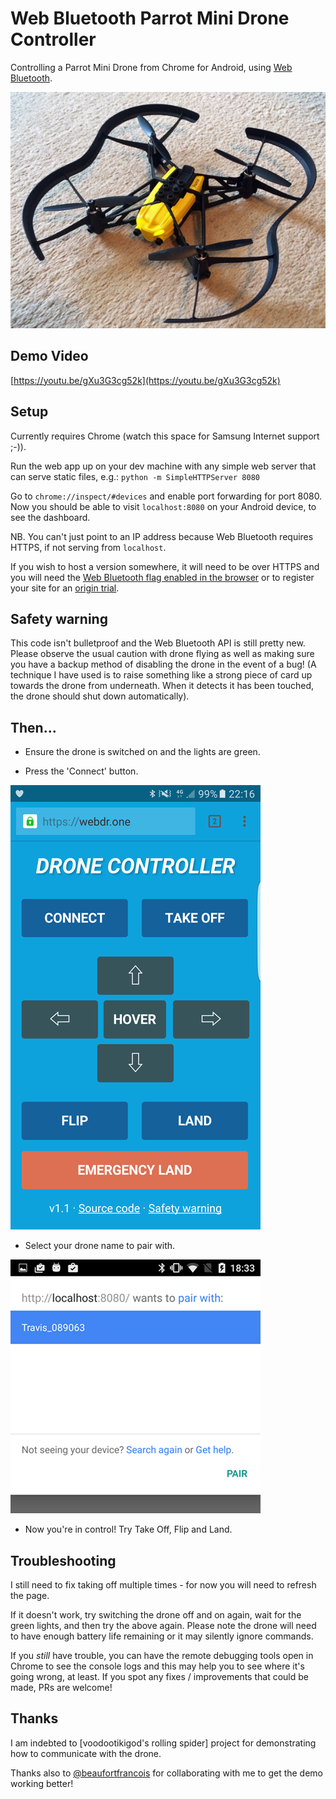 # Web Bluetooth Parrot Mini Drone Controller

Controlling a Parrot Mini Drone from Chrome for Android, using [Web Bluetooth](https://developers.google.com/web/updates/2015/07/interact-with-ble-devices-on-the-web?hl=en).

![Parrot mini drone](docs/images/parrot-mini-drone.jpg?raw=true "Parrot mini drone") 

## Demo Video

[https://youtu.be/gXu3G3cg52k](https://youtu.be/gXu3G3cg52k)
 
## Setup

Currently requires Chrome (watch this space for Samsung Internet support ;-)).

Run the web app up on your dev machine with any simple web server that can serve static files, e.g.: `python -m SimpleHTTPServer 8080`

Go to `chrome://inspect/#devices` and enable port forwarding for port 8080.
Now you should be able to visit `localhost:8080` on your Android device, to see the dashboard. 

NB. You can't just point to an IP address because Web Bluetooth requires HTTPS, if not serving from `localhost`. 

If you wish to host a version somewhere, it will need to be over HTTPS and you will need the 
[Web Bluetooth flag enabled in the browser](https://developers.google.com/web/updates/2015/07/interact-with-ble-devices-on-the-web#before-we-start) 
or to register your site for an [origin trial](https://github.com/jpchase/OriginTrials).  

## Safety warning

This code isn't bulletproof and the Web Bluetooth API is still pretty new. Please observe the usual caution with drone 
flying as well as making sure you have a backup method of disabling the drone in the event of a bug! (A technique I have 
used is to raise something like a strong piece of card up towards the drone from underneath. When it detects it has been 
touched, the drone should shut down automatically).

## Then...

* Ensure the drone is switched on and the lights are green.

* Press the 'Connect' button.

![App screenshot](docs/images/app.png?raw=true "App screenshot")

* Select your drone name to pair with.

![Pair screen](docs/images/pair-screen.png?raw=true "Pair screen")

* Now you're in control! Try Take Off, Flip and Land.  

## Troubleshooting

I still need to fix taking off multiple times - for now you will need to refresh the page.

If it doesn't work, try switching the drone off and on again, wait for the green lights, and then try the above again.
Please note the drone will need to have enough battery life remaining or it may silently ignore commands.

If you *still* have trouble, you can have the remote debugging tools open in Chrome to see the console logs and this 
may help you to see where it's going wrong, at least. If you spot any fixes / improvements that could be made, PRs are 
welcome!

## Thanks

I am indebted to [voodootikigod's rolling spider] project for demonstrating how to communicate with the drone.

Thanks also to [@beaufortfrancois](https://github.com/beaufortfrancois) for collaborating with me to get the demo 
working better!
